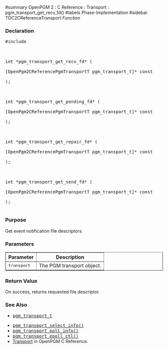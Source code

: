 ﻿#summary OpenPGM 2 : C Reference : Transport : pgm\_transport\_get\_recv\_fd()
#labels Phase-Implementation
#sidebar TOC2CReferenceTransport
_Function_
### Declaration ###
<pre>
#include <pgm/pgm.h><br>
<br>
int *pgm_transport_get_recv_fd* (<br>
[OpenPgm2CReferencePgmTransportT pgm_transport_t]* const    transport<br>
);<br>
<br>
int *pgm_transport_get_pending_fd* (<br>
[OpenPgm2CReferencePgmTransportT pgm_transport_t]* const    transport<br>
);<br>
<br>
int *pgm_transport_get_repair_fd* (<br>
[OpenPgm2CReferencePgmTransportT pgm_transport_t]* const    transport<br>
);<br>
<br>
int *pgm_transport_get_send_fd* (<br>
[OpenPgm2CReferencePgmTransportT pgm_transport_t]* const    transport<br>
);<br>
</pre>

### Purpose ###
Get event notification file descriptors.

### Parameters ###

<table cellpadding='5' border='1' cellspacing='0'>
<tr>
<th>Parameter</th>
<th>Description</th>
</tr>
<tr>
<td><tt>transport</tt></td>
<td>The PGM transport object.</td>
</tr>
</table>

### Return Value ###
On success, returns requested file descriptor.


### See Also ###
  * <tt><a href='OpenPgm2CReferencePgmTransportT.md'>pgm_transport_t</a></tt><br>
<ul><li><tt><a href='OpenPgm2CReferencePgmSelectInfo.md'>pgm_transport_select_info()</a></tt><br>
</li><li><tt><a href='OpenPgm2CReferencePgmPollInfo.md'>pgm_transport_poll_info()</a></tt><br>
</li><li><tt><a href='OpenPgm2CReferencePgmEpollCtl.md'>pgm_transport_epoll_ctl()</a></tt><br>
</li><li><a href='OpenPgm2CReferenceTransport.md'>Transport</a> in OpenPGM C Reference.